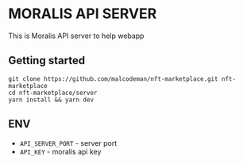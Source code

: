 # MORALIS API SERVER

This is Moralis API server to help webapp

## Getting started

```
git clone https://github.com/malcodeman/nft-marketplace.git nft-marketplace
cd nft-marketplace/server
yarn install && yarn dev
```

## ENV

- `API_SERVER_PORT` - server port
- `API_KEY` - moralis api key

